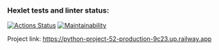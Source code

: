 ### Hexlet tests and linter status:
[![Actions Status](https://github.com/Sam0yl/python-project-52/workflows/hexlet-check/badge.svg)](https://github.com/Sam0yl/python-project-52/actions)
[![Maintainability](https://api.codeclimate.com/v1/badges/1b17b8c32dadbdb017fb/maintainability)](https://codeclimate.com/github/Sam0yl/python-project-52/maintainability)

Project link: https://python-project-52-production-9c23.up.railway.app
